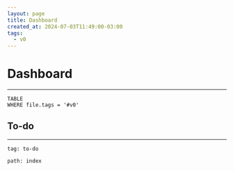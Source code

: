 ```yaml
---
layout: page
title: Dashboard
created_at: 2024-07-03T11:49:00-03:00
tags:
  - v0
---
```

# Dashboard
----

```dataview
TABLE 
WHERE file.tags = '#v0'
```

## To-do
---

```query
tag: to-do
```

```query
path: index
```

